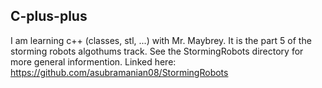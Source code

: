 ## C-plus-plus
I am learning c++ (classes, stl, ...) with Mr. Maybrey.
It is the part 5 of the storming robots algothums track.
See the StormingRobots directory for more general informention.
Linked here: https://github.com/asubramanian08/StormingRobots
